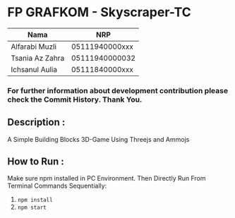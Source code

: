 # FP GRAFKOM - Skyscraper-TC

Nama | NRP |
--- | --- | 
Alfarabi Muzli | 05111940000xxx |
Tsania Az Zahra | 05111940000032 |
Ichsanul Aulia | 05111840000xxx |

### For further information about development contribution please check the Commit History. Thank You.

## Description :
A Simple Building Blocks 3D-Game Using Threejs and Ammojs

## How to Run :
Make sure npm installed in PC Environment.
Then Directly Run From Terminal Commands Sequentially:
1. `npm install`
2. `npm start`
